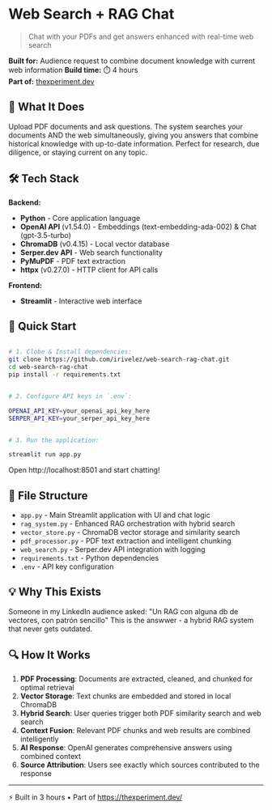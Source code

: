 # Web Search + RAG Chat

> Chat with your PDFs and get answers enhanced with real-time web search

**Built for:** Audience request to combine document knowledge with current web information 
**Build time:** ⏱️ 4 hours  
**Part of:** [thexperiment.dev](https://thexperiment.dev)

## 🎯 What It Does

Upload PDF documents and ask questions. The system searches your documents AND the web simultaneously, giving you answers that combine historical knowledge with up-to-date information. 
Perfect for research, due diligence, or staying current on any topic.

## 🛠️ Tech Stack

**Backend:**
- **Python** - Core application language
- **OpenAI API** (v1.54.0) - Embeddings (text-embedding-ada-002) & Chat (gpt-3.5-turbo)
- **ChromaDB** (v0.4.15) - Local vector database
- **Serper.dev API** - Web search functionality
- **PyMuPDF** - PDF text extraction
- **httpx** (v0.27.0) - HTTP client for API calls

**Frontend:**
- **Streamlit** - Interactive web interface

## 🚀 Quick Start

```bash

# 1. Clobe & Install dependencies:
git clone https://github.com/irivelez/web-search-rag-chat.git
cd web-search-rag-chat
pip install -r requirements.txt


# 2. Configure API keys in `.env`:

OPENAI_API_KEY=your_openai_api_key_here
SERPER_API_KEY=your_serper_api_key_here


# 3. Run the application:

streamlit run app.py
```

Open http://localhost:8501 and start chatting!


## 📁 File Structure

- `app.py` - Main Streamlit application with UI and chat logic
- `rag_system.py` - Enhanced RAG orchestration with hybrid search
- `vector_store.py` - ChromaDB vector storage and similarity search
- `pdf_processor.py` - PDF text extraction and intelligent chunking
- `web_search.py` - Serper.dev API integration with logging
- `requirements.txt` - Python dependencies
- `.env` - API key configuration

## 💡 Why This Exists
Someone in my LinkedIn audience asked: "Un RAG con alguna db de vectores, con patrón sencillo" This is the answwer - a hybrid RAG system that never gets outdated.

## 🔍 How It Works

1. **PDF Processing**: Documents are extracted, cleaned, and chunked for optimal retrieval
2. **Vector Storage**: Text chunks are embedded and stored in local ChromaDB
3. **Hybrid Search**: User queries trigger both PDF similarity search and web search
4. **Context Fusion**: Relevant PDF chunks and web results are combined intelligently
5. **AI Response**: OpenAI generates comprehensive answers using combined context
6. **Source Attribution**: Users see exactly which sources contributed to the response

---
⚡️ Built in 3 hours • Part of https://thexperiment.dev/
